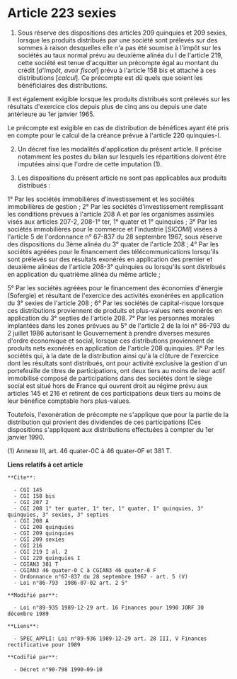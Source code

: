 # Article 223 sexies

1. Sous réserve des dispositions des articles 209 quinquies et 209 sexies, lorsque les produits distribués par une société
sont prélevés sur des sommes à raison desquelles elle n'a pas été soumise à l'impôt sur les sociétés au taux normal prévu au
deuxième alinéa du I de l'article 219, cette société est tenue d'acquitter un précompte égal au montant du crédit [*d'impôt,
avoir fiscal*] prévu à l'article 158 bis et attaché à ces distributions [*calcul*]. Ce précompte est dû quels que soient les
bénéficiaires des distributions.

Il est également exigible lorsque les produits distribués sont prélevés sur les résultats d'exercice clos depuis plus de cinq
ans ou depuis une date antérieure au 1er janvier 1965.

Le précompte est exigible en cas de distribution de bénéfices ayant été pris en compte pour le calcul de la créance prévue à
l'article 220 quinquies-I.

2. Un décret fixe les modalités d'application du présent article. Il précise notamment les postes du bilan sur lesquels les
répartitions doivent être imputées ainsi que l'ordre de cette imputation (1).

3. Les dispositions du présent article ne sont pas applicables aux produits distribués :

1° Par les sociétés immobilières d'investissement et les sociétés immobilières de gestion ;    2° Par les sociétés
d'investissement remplissant les conditions prévues à l'article 208 A et par les organismes assimilés visés aux articles
207-2, 208-1° ter, 1° quater et 1° quinquies ;    3° Par les sociétés immobilières pour le commerce et l'industrie [*SICOMI*]
visées à l'article 5 de l'ordonnance n° 67-837 du 28 septembre 1967, sous réserve des dispositions du 3ème alinéa du 3°
quater de l'article 208 ;    4° Par les sociétés agréées pour le financement des télécommunications lorsqu'ils sont prélevés
sur des résultats exonérés en application des premier et deuxième alinéas de l'article 208-3° quinquies ou lorsqu'ils sont
distribués en application du quatrième alinéa du même article ;

5° Par les sociétés agréées pour le financement des économies d'énergie (Sofergie) et résultant de l'exercice des activités
exonérées en application du 3° sexies de l'article 208 ;    6° Par les sociétés de capital-risque lorsque ces distributions
proviennent de produits et plus-values nets exonérés en application du 3° septies de l'article 208.    7° Par les personnes
morales implantées dans les zones prévues au 5° de l'article 2 de la loi n° 86-793 du 2 juillet 1986 autorisant le
Gouvernement à prendre diverses mesures d'ordre économique et social, lorsque ces distributions proviennent de produits nets
exonérés en application de l'article 208 quinquies.    8° Par les sociétés qui, à la date de la distribution ainsi qu'à la
clôture de l'exercice dont les résultats sont distribués, ont pour activité exclusive la gestion d'un portefeuille de titres
de participations, ont deux tiers au moins de leur actif immobilisé composé de participations dans des sociétés dont le siège
social est situé hors de France qui ouvrent droit au régime prévu aux articles 145 et 216 et retirent de ces participations
deux tiers au moins de leur bénéfice comptable hors plus-values.

Toutefois, l'exonération de précompte ne s'applique que pour la partie de la distribution qui provient des dividendes de ces
participations (Ces dispositions s'appliquent aux distributions effectuées à compter du 1er janvier 1990.

(1) Annexe III, art. 46 quater-0C à 46 quater-0F et 381 T.

**Liens relatifs à cet article**

	**Cite**:

	  - CGI 145
	  - CGI 158 bis
	  - CGI 207 2
	  - CGI 208 1° ter quater, 1° ter, 1° quater, 1° quinquies, 3° quinquies, 3° sexies, 3° septies
	  - CGI 208 A
	  - CGI 208 quinquies
	  - CGI 209 quinquies
	  - CGI 209 sexies
	  - CGI 216
	  - CGI 219 I al. 2
	  - CGI 220 quinquies I
	  - CGIAN3 381 T
	  - CGIAN3 46 quater-0 C à CGIAN3 46 quater-0 F
	  - Ordonnance n°67-837 du 28 septembre 1967 - art. 5 (V)
	  - Loi n°86-793  1986-07-02 art. 2 5°

	**Modifié par**:

	  - Loi n°89-935 1989-12-29 art. 16 Finances pour 1990 JORF 30 décembre 1989

	**Liens**:

	  - SPEC_APPLI: Loi n°89-936 1989-12-29 art. 28 III, V Finances rectificative pour 1989

	**Codifié par**:

	  - Décret n°90-798 1990-09-10

